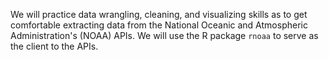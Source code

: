 We will practice data wrangling, cleaning, and visualizing skills as to get comfortable extracting data from the National Oceanic and Atmospheric Administration's (NOAA) APIs.  We will use the R package `rnoaa` to serve as the client to the APIs.

